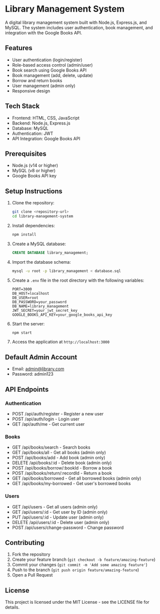 # Library Management System

A digital library management system built with Node.js, Express.js, and MySQL. The system includes user authentication, book management, and integration with the Google Books API.

## Features

- User authentication (login/register)
- Role-based access control (admin/user)
- Book search using Google Books API
- Book management (add, delete, update)
- Borrow and return books
- User management (admin only)
- Responsive design

## Tech Stack

- Frontend: HTML, CSS, JavaScript
- Backend: Node.js, Express.js
- Database: MySQL
- Authentication: JWT
- API Integration: Google Books API

## Prerequisites

- Node.js (v14 or higher)
- MySQL (v8 or higher)
- Google Books API key

## Setup Instructions

1. Clone the repository:
   ```bash
   git clone <repository-url>
   cd library-management-system
   ```

2. Install dependencies:
   ```bash
   npm install
   ```

3. Create a MySQL database:
   ```sql
   CREATE DATABASE library_management;
   ```

4. Import the database schema:
   ```bash
   mysql -u root -p library_management < database.sql
   ```

5. Create a `.env` file in the root directory with the following variables:
   ```
   PORT=3000
   DB_HOST=localhost
   DB_USER=root
   DB_PASSWORD=your_password
   DB_NAME=library_management
   JWT_SECRET=your_jwt_secret_key
   GOOGLE_BOOKS_API_KEY=your_google_books_api_key
   ```

6. Start the server:
   ```bash
   npm start
   ```

7. Access the application at `http://localhost:3000`

## Default Admin Account

- Email: admin@library.com
- Password: admin123

## API Endpoints

### Authentication
- POST /api/auth/register - Register a new user
- POST /api/auth/login - Login user
- GET /api/auth/me - Get current user

### Books
- GET /api/books/search - Search books
- GET /api/books/all - Get all books (admin only)
- POST /api/books/add - Add book (admin only)
- DELETE /api/books/:id - Delete book (admin only)
- POST /api/books/borrow/:bookId - Borrow a book
- POST /api/books/return/:recordId - Return a book
- GET /api/books/borrowed - Get all borrowed books (admin only)
- GET /api/books/my-borrowed - Get user's borrowed books

### Users
- GET /api/users - Get all users (admin only)
- GET /api/users/:id - Get user by ID (admin only)
- PUT /api/users/:id - Update user (admin only)
- DELETE /api/users/:id - Delete user (admin only)
- POST /api/users/change-password - Change password

## Contributing

1. Fork the repository
2. Create your feature branch (`git checkout -b feature/amazing-feature`)
3. Commit your changes (`git commit -m 'Add some amazing feature'`)
4. Push to the branch (`git push origin feature/amazing-feature`)
5. Open a Pull Request

## License

This project is licensed under the MIT License - see the LICENSE file for details.

